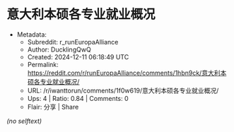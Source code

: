 # 意大利本硕各专业就业概况

- Metadata:
  - Subreddit: r_runEuropaAlliance
  - Author: DucklingQwQ
  - Created: 2024-12-11 06:18:49 UTC
  - Permalink: https://reddit.com/r/runEuropaAlliance/comments/1hbn9ck/意大利本硕各专业就业概况/
  - URL: /r/iwanttorun/comments/1f0w619/意大利本硕各专业就业概况/
  - Ups: 4 | Ratio: 0.84 | Comments: 0
  - Flair: 分享 | Share

_(no selftext)_
